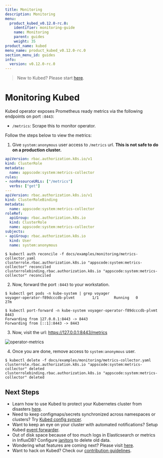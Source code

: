 ```yaml
---
title: Monitoring
description: Monitoring
menu:
  product_kubed_v0.12.0-rc.0:
    identifier: monitoring-guide
    name: Monitoring
    parent: guides
    weight: 35
product_name: kubed
menu_name: product_kubed_v0.12.0-rc.0
section_menu_id: guides
info:
  version: v0.12.0-rc.0
---
```


> New to Kubed? Please start [here](/products/kubed/v0.12.0-rc.0/concepts/README).

# Monitoring Kubed

Kubed operator exposes Prometheus ready metrics via the following endpoints on port `:8443`:

- `/metrics`: Scrape this to monitor operator.

Follow the steps below to view the metrics:

1. Give `system:anonymous` user access to `/metrics` url. **This is not safe to do on a production cluster.**

```yaml
apiVersion: rbac.authorization.k8s.io/v1
kind: ClusterRole
metadata:
  name: appscode:system:metrics-collector
rules:
- nonResourceURLs: ["/metrics"]
  verbs: ["get"]
---
apiVersion: rbac.authorization.k8s.io/v1
kind: ClusterRoleBinding
metadata:
  name: appscode:system:metrics-collector
roleRef:
  apiGroup: rbac.authorization.k8s.io
  kind: ClusterRole
  name: appscode:system:metrics-collector
subjects:
- apiGroup: rbac.authorization.k8s.io
  kind: User
  name: system:anonymous
```

```console
$ kubectl auth reconcile -f docs/examples/monitoring/metrics-collector.yaml
clusterrole.rbac.authorization.k8s.io "appscode:system:metrics-collector" reconciled
clusterrolebinding.rbac.authorization.k8s.io "appscode:system:metrics-collector" reconciled
```

2. Now, forward the port `:8443` to your workstation.

```
$ kubectl get pods -n kube-system | grep voyager
voyager-operator-f89dcccdb-plvmt        1/1       Running   0          27m

$ kubectl port-forward -n kube-system voyager-operator-f89dcccdb-plvmt 8443
Forwarding from 127.0.0.1:8443 -> 8443
Forwarding from [::1]:8443 -> 8443
```

3. Now, visit the url: https://127.0.0.1:8443/metrics

![operator-metrics](/products/kubed/v0.12.0-rc.0/images/monitoring/operator-metrics.png)

4. Once you are done, remove access to `system:anonymous` user.

```console
$ kubectl delete -f docs/examples/monitoring/metrics-collector.yaml
clusterrole.rbac.authorization.k8s.io "appscode:system:metrics-collector" deleted
clusterrolebinding.rbac.authorization.k8s.io "appscode:system:metrics-collector" deleted
```

## Next Steps
 - Learn how to use Kubed to protect your Kubernetes cluster from disasters [here](/products/kubed/v0.12.0-rc.0/guides/disaster-recovery/).
 - Need to keep configmaps/secrets synchronized across namespaces or clusters? Try [Kubed config syncer](/products/kubed/v0.12.0-rc.0/guides/config-syncer/).
 - Want to keep an eye on your cluster with automated notifications? Setup Kubed [event forwarder](/products/kubed/v0.12.0-rc.0/guides/cluster-events/).
 - Out of disk space because of too much logs in Elasticsearch or metrics in InfluxDB? Configure [janitors](/products/kubed/v0.12.0-rc.0/guides/janitors) to delete old data.
 - Wondering what features are coming next? Please visit [here](/products/kubed/v0.12.0-rc.0/roadmap).
 - Want to hack on Kubed? Check our [contribution guidelines](/products/kubed/v0.12.0-rc.0/CONTRIBUTING).
